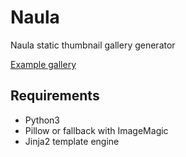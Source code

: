 # Naula

Naula static thumbnail gallery generator

[Example gallery](http://thaapaniemi.github.io/Naula/index.html)

## Requirements
* Python3
* Pillow or fallback with ImageMagic
* Jinja2 template engine
